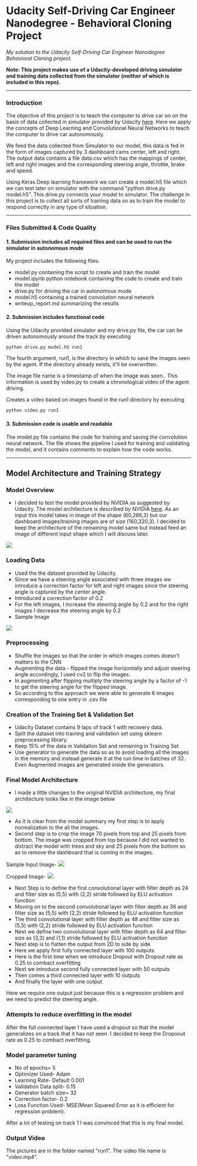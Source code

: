 # Udacity Self-Driving Car Engineer Nanodegree - Behavioral Cloning Project

*My solution to the Udacity Self-Driving Car Engineer Nanodegree Behavioral Cloning project.*

**Note: This project makes use of a Udacity-developed driving simulator and training data collected from the simulator (neither of which is included in this repo).**

---

### Introduction
The objective of this project is to teach the computer to drive car on on the basis of data collected in simulator provided by Udacity [here](.amazonaws.com/video.udacity-data.com/topher/2016/December/584f6edd_data/data.zip). Here we apply the concepts of Deep Learning and Convolutional Neural Networks to teach the computer to drive car autonomously.

We feed the data collected from Simulator to our model, this data is fed in the form of images captured by 3 dashboard cams center, left and right. The output data contains a file data.csv which has the mappings of center, left and right images and the corresponding steering angle, throttle, brake and speed. 

Using Keras Deep learning framework we can create a model.h5 file which we can test later on simulator with the command "python drive.py model.h5". This drive.py connects your model to simulator. The challenge in this project is to collect all sorts of training data so as to train the model to respond correctly in any type of situation.

---

### Files Submitted & Code Quality

#### 1. Submission includes all required files and can be used to run the simulator in autonomous mode

My project includes the following files:
* model.py containing the script to create and train the model
* model.ipynb python notebook containing the code to create and train the model
* drive.py for driving the car in autonomous mode
* model.h5 containing a trained convolution neural network 
* writeup_report.md  summarizing the results

#### 2. Submission includes functional code

Using the Udacity provided simulator and my drive.py file, the car can be driven autonomously around the track by executing 
```sh
python drive.py model.h5 run1
```
The fourth argument, run1, is the directory in which to save the images seen by the agent. If the directory already exists, it'll be overwritten.

The image file name is a timestamp of when the image was seen.. This information is used by video.py to create a chronological video of the agent driving.

Creates a video based on images found in the run1 directory by executing
```sh
python video.py run1
```

#### 3. Submission code is usable and readable

The model.py file contains the code for training and saving the convolution neural network. The file shows the pipeline I used for training and validating the model, and it contains comments to explain how the code works.

---

## Model Architecture and Training Strategy


###  Model Overview

* I decided to test the model provided by NVIDIA as suggested by Udacity. The model architecture is described by NVIDIA [here](https://images.nvidia.com/content/tegra/automotive/images/2016/solutions/pdf/end-to-end-dl-using-px.pdf). As an input this model takes in image of the shape (60,266,3) but our dashboard images/training images are of size (160,320,3). I decided to keep the architecture of the remaining model same but instead feed an image of different input shape which I will discuss later.

<img src="./images/NVIDIA.JPG">

### Loading Data 

* Used the the dataset provided by Udacity.
* Since we have a steering angle associated with three images we introduce a correction factor for left and right images since the steering angle is captured by the center angle.
* Introduced a correction factor of 0.2
* For the left images, I increase the steering angle by 0.2 and for the right images I decrease the steering angle by 0.2
* Sample Image
<img src="./images/center_2016_12_01_13_31_15_513.jpg">

### Preprocessing

* Shuffle the images so that the order in which images comes doesn't matters to the CNN
* Augmenting the data - flipped the image horizontally and adjust steering angle accordingly, I used cv2 to flip the images.
* In augmenting after flipping multiply the steering angle by a factor of -1 to get the steering angle for the flipped image.
* So according to this approach we were able to generate 6 images corresponding to one entry in .csv file


### Creation of the Training Set & Validation Set

* Udacity Dataset contains 9 laps of track 1 with recovery data.
* Split the dataset into training and validation set using sklearn preprocessing library.
* Keep 15% of the data in Validation Set and remaining in Training Set
* Use generator to generate the data so as to avoid loading all the images in the memory and instead generate it at the run time in batches of 32. Even Augmented images are generated inside the generators.

### Final Model Architecture

* I made a little changes to the original NVIDIA architecture, my final architecture looks like in the image below

<img src="./images/mymodel.JPG">

* As it is clear from the model summary my first step is to apply normalization to the all the images.
* Second step is to crop the image 70 pixels from top and 25 pixels from bottom. The image was cropped from top because I did not wanted to distract the model with trees and sky and 25 pixels from the bottom so as to remove the dashboard that is coming in the images.

Sample Input Image-
<img src="./images/center_2016_12_01_13_32_53_357.jpg">   

Cropped Image-
<img src="./images/center_2016_12_01_13_32_53_357_cropped.jpg">


* Next Step is to define the first convolutional layer with filter depth as 24 and filter size as (5,5) with (2,2) stride followed by ELU activation function
* Moving on to the second convolutional layer with filter depth as 36 and filter size as (5,5) with (2,2) stride followed by ELU activation function 
* The third convolutional layer with filter depth as 48 and filter size as (5,5) with (2,2) stride followed by ELU activation function
* Next we define two convolutional layer with filter depth as 64 and filter size as (3,3) and (1,1) stride followed by ELU activation funciton
* Next step is to flatten the output from 2D to side by side
* Here we apply first fully connected layer with 100 outputs
* Here is the first time when we introduce Dropout with Dropout rate as 0.25 to combact overfitting
* Next we introduce second fully connected layer with 50 outputs
* Then comes a third connected layer with 10 outputs
* And finally the layer with one output.

Here we require one output just because this is a regression problem and we need to predict the steering angle.


### Attempts to reduce overfitting in the model
After the full connected layer I have used a dropout so that the model generalizes on a track that it has not seen. I decided to keep the Dropoout rate as 0.25 to combact overfitting.

### Model parameter tuning

* No of epochs= 5
* Optimizer Used- Adam
* Learning Rate- Default 0.001
* Validation Data split- 0.15
* Generator batch size= 32
* Correction factor- 0.2
* Loss Function Used- MSE(Mean Squared Error as it is efficient for regression problem).

After a lot of testing on track 1 I was convinced that this is my final model.

### Output Video
The pictures are in the folder named "run1".
The video file name is "video.mp4".



 
